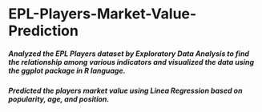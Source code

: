 # EPL-Players-Market-Value-Prediction

#####	Analyzed the EPL Players dataset by Exploratory Data Analysis to find the relationship among various indicators and visualized the data using the ggplot package in R language.
#####	Predicted the players market value using Linea Regression based on popularity, age, and position.
